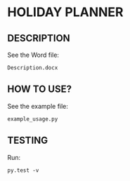 # HOLIDAY PLANNER

## DESCRIPTION
See the Word file:

    Description.docx

## HOW TO USE?
See the example file:

    example_usage.py

## TESTING
Run: 

    py.test -v